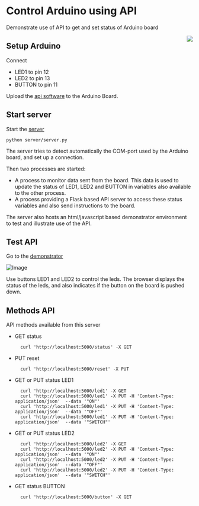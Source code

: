 # Control Arduino using API

Demonstrate use of API to get and set status of Arduino board

<img align="right" src="../master/images/arduino.jpeg?raw=true">

## Setup Arduino

Connect

- LED1 to pin 12
- LED2 to pin 13
- BUTTON to pin 11

Upload the [api software](arduino/api/api.ino) to the Arduino Board.

## Start server

Start the [server](server/server.py)

```
python server/server.py
```

The server tries to detect automatically the COM-port used by the Arduino board, and set up a connection.

Then two processes are started:

- A process to monitor data sent from the board. This data is used to update the status of LED1, LED2 and BUTTON in variables also available to the other process.
- A process providing a Flask based API server to access these status variables and also send instructions to the board. 

The server also hosts an html/javascript based demonstrator environment to test and 
illustrate use of the API.

## Test API

Go to the [demonstrator](http://localhost:5000/)

![Image](../master/images/browser.png?raw=true)

Use buttons LED1 and LED2 to control the leds. The browser displays the status of the
leds, and also indicates if the button on the board is pushed down.

## Methods API

API methods available from this server

- GET status 
 
        curl 'http://localhost:5000/status' -X GET
        
- PUT reset

        curl 'http://localhost:5000/reset' -X PUT        
        
- GET or PUT status LED1   

        curl 'http://localhost:5000/led1' -X GET
        curl 'http://localhost:5000/led1' -X PUT -H 'Content-Type: application/json'  --data '"ON"'
        curl 'http://localhost:5000/led1' -X PUT -H 'Content-Type: application/json'  --data '"OFF"'
        curl 'http://localhost:5000/led1' -X PUT -H 'Content-Type: application/json'  --data '"SWITCH"'
        
- GET or PUT status LED2   

        curl 'http://localhost:5000/led2' -X GET
        curl 'http://localhost:5000/led2' -X PUT -H 'Content-Type: application/json'  --data '"ON"'
        curl 'http://localhost:5000/led2' -X PUT -H 'Content-Type: application/json'  --data '"OFF"'
        curl 'http://localhost:5000/led2' -X PUT -H 'Content-Type: application/json'  --data '"SWITCH"'            

- GET status BUTTON 

        curl 'http://localhost:5000/button' -X GET
        
        